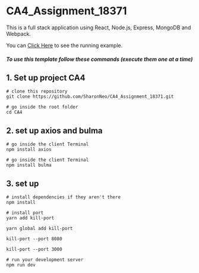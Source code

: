 # CA4_Assignment_18371
This is a full stack application using React, Node.js, Express, MongoDB and Webpack.

You can [Click Here](https://ancient-sierra-80316.herokuapp.com/#/)
to see the running example. 
 
#####  To use this template follow these commands (execute them one at a time)
## 1. Set up project CA4
```linux
# clone this repository 
git clone https://github.com/SharonNeo/CA4_Assignment_18371.git

# go inside the root folder
cd CA4
```
## 2. set up axios and bulma
```
# go inside the client Terminal
npm install axios

# go inside the client Terminal
npm install bulma
```

## 3. set up 
```
# install dependencies if they aren't there
npm install

# install port
yarn add kill-port

yarn global add kill-port

kill-port --port 8080

kill-port --port 3000

# run your development server
npm run dev

